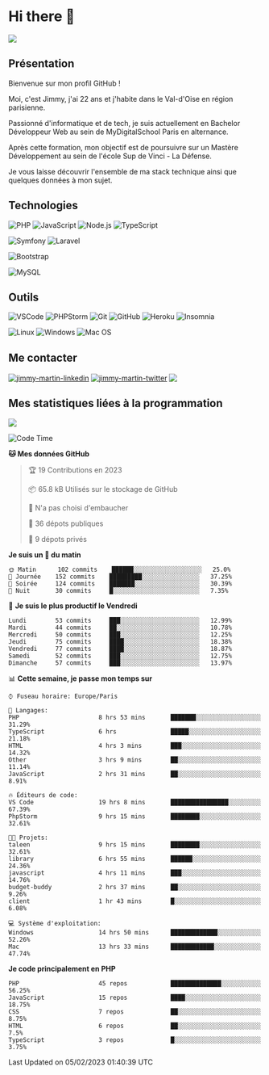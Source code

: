# Hi there 👋

![](https://komarev.com/ghpvc/?username=jimmy-martin&color=1a1b27)

<!--
**jimmy-martin/jimmy-martin** is a ✨ _special_ ✨ repository because its `README.md` (this file) appears on your GitHub profile.

Here are some ideas to get you started:

- 🔭 I’m currently working on ...
- 🌱 I’m currently learning ...
- 👯 I’m looking to collaborate on ...
- 🤔 I’m looking for help with ...
- 💬 Ask me about ...
- 📫 How to reach me: ...
- 😄 Pronouns: ...
- ⚡ Fun fact: ...
-->

## Présentation

Bienvenue sur mon profil GitHub !

Moi, c'est Jimmy, j'ai 22 ans et j'habite dans le Val-d'Oise en région parisienne.

Passionné d'informatique et de tech, je suis actuellement en Bachelor Développeur Web au sein de MyDigitalSchool Paris en alternance.

Après cette formation, mon objectif est de poursuivre sur un Mastère Développement au sein de l'école Sup de Vinci - La Défense.

Je vous laisse découvrir l'ensemble de ma stack technique ainsi que quelques données à mon sujet.

## Technologies

<div>

![PHP](https://img.shields.io/badge/PHP-777BB4?style=for-the-badge&logo=php&logoColor=white) ![JavaScript](https://img.shields.io/badge/JavaScript-F7DF1E?style=for-the-badge&logo=javascript&logoColor=black) ![Node.js](https://img.shields.io/badge/Node.js-43853D?style=for-the-badge&logo=node.js&logoColor=white) ![TypeScript](https://img.shields.io/badge/TypeScript-007ACC?style=for-the-badge&logo=typescript&logoColor=white)

</div>
<div>

![Symfony](https://img.shields.io/badge/Symfony-092E20?style=for-the-badge&logo=symfony&logoColor=white) ![Laravel](https://img.shields.io/badge/Laravel-FF2D20?style=for-the-badge&logo=laravel&logoColor=white)

</div>
<div>

![Bootstrap](https://img.shields.io/badge/Bootstrap-563D7C?style=for-the-badge&logo=bootstrap&logoColor=white)

</div>
<div>

![MySQL](https://img.shields.io/badge/MySQL-4479A1?style=for-the-badge&logo=mysql&logoColor=white)

</div>

## Outils

![VSCode](https://img.shields.io/badge/VSCode-007ACC?style=for-the-badge&logo=visual-studio-code&logoColor=white)
![PHPStorm](http://img.shields.io/badge/-PHPStorm-181717?style=for-the-badge&logo=phpstorm&logoColor=white)
![Git](https://img.shields.io/badge/Git-E44C30?style=for-the-badge&logo=git&logoColor=white)
![GitHub](https://img.shields.io/badge/GitHub-100000?style=for-the-badge&logo=github&logoColor=white)
![Heroku](https://img.shields.io/badge/Heroku-6762a6?style=for-the-badge&logo=heroku&logoColor=white)
![Insomnia](https://img.shields.io/badge/Insomnia-5600cd?style=for-the-badge&logo=insomnia&logoColor=white)

![Linux](https://img.shields.io/badge/Linux-FCC624?style=for-the-badge&logo=linux&logoColor=white)
![Windows](https://img.shields.io/badge/Windows-0078D6?style=for-the-badge&logo=windows&logoColor=white)
![Mac OS](https://img.shields.io/badge/mac%20os-000000?style=for-the-badge&logo=apple&logoColor=white)

## Me contacter

<p>
<a href="https://www.linkedin.com/in/jimmy-martin-dev/" target="blank"><img align="center" src="https://img.shields.io/badge/-LinkedIn-0077B5?style=for-the-badge&logo=Linkedin&logoColor=white&link=https://www.linkedin.com/in/jimmy-martin-dev/" alt="jimmy-martin-linkedin"/></a>
<a href="https://twitter.com/jimmydev_" target="blank"><img align="center" src="https://img.shields.io/badge/-Twitter-1DA1F2?style=for-the-badge&logo=Twitter&logoColor=white&link=https://twitter.com/jimmydev_" alt="jimmy-martin-twitter"/></a>
 <a href="mailto:jimmy.martin952@gmail.com" target="blank"><img align="center" src="https://img.shields.io/badge/gmail-D14836?style=for-the-badge&logo=gmail&logoColor=white" /></a>
</p>

## Mes statistiques liées à la programmation

<a href="https://github-readme-stats.vercel.app/api/top-langs/?username=jimmy-martin&layout=compact">
  <img align="center" src="https://github-readme-stats.vercel.app/api/top-langs/?username=jimmy-martin&layout=compact"/>
</a>



<!--START_SECTION:waka-->
![Code Time](http://img.shields.io/badge/Code%20Time-1%2C472%20hrs%206%20mins-blue)

**🐱 Mes données GitHub** 

> 🏆 19 Contributions en 2023
 > 
> 📦 65.8 kB Utilisés sur le stockage de GitHub 
 > 
> 🚫 N'a pas choisi d'embaucher
 > 
> 📜 36 dépots publiques 
 > 
> 🔑 9 dépots privés  
 > 
**Je suis un 🐤 du matin** 

```text
🌞 Matin      102 commits    ██████░░░░░░░░░░░░░░░░░░░   25.0% 
🌆 Journée    152 commits    █████████░░░░░░░░░░░░░░░░   37.25% 
🌃 Soirée     124 commits    ███████░░░░░░░░░░░░░░░░░░   30.39% 
🌙 Nuit       30 commits     █░░░░░░░░░░░░░░░░░░░░░░░░   7.35%

```
📅 **Je suis le plus productif le Vendredi** 

```text
Lundi        53 commits     ███░░░░░░░░░░░░░░░░░░░░░░   12.99% 
Mardi        44 commits     ██░░░░░░░░░░░░░░░░░░░░░░░   10.78% 
Mercredi     50 commits     ███░░░░░░░░░░░░░░░░░░░░░░   12.25% 
Jeudi        75 commits     ████░░░░░░░░░░░░░░░░░░░░░   18.38% 
Vendredi     77 commits     ████░░░░░░░░░░░░░░░░░░░░░   18.87% 
Samedi       52 commits     ███░░░░░░░░░░░░░░░░░░░░░░   12.75% 
Dimanche     57 commits     ███░░░░░░░░░░░░░░░░░░░░░░   13.97%

```


📊 **Cette semaine, je passe mon temps sur** 

```text
⌚︎ Fuseau horaire: Europe/Paris

💬 Langages: 
PHP                      8 hrs 53 mins       ███████░░░░░░░░░░░░░░░░░░   31.29% 
TypeScript               6 hrs               █████░░░░░░░░░░░░░░░░░░░░   21.18% 
HTML                     4 hrs 3 mins        ███░░░░░░░░░░░░░░░░░░░░░░   14.32% 
Other                    3 hrs 9 mins        ██░░░░░░░░░░░░░░░░░░░░░░░   11.14% 
JavaScript               2 hrs 31 mins       ██░░░░░░░░░░░░░░░░░░░░░░░   8.91%

🔥 Éditeurs de code: 
VS Code                  19 hrs 8 mins       ████████████████░░░░░░░░░   67.39% 
PhpStorm                 9 hrs 15 mins       ████████░░░░░░░░░░░░░░░░░   32.61%

🐱‍💻 Projets: 
taleen                   9 hrs 15 mins       ████████░░░░░░░░░░░░░░░░░   32.61% 
library                  6 hrs 55 mins       ██████░░░░░░░░░░░░░░░░░░░   24.36% 
javascript               4 hrs 11 mins       ███░░░░░░░░░░░░░░░░░░░░░░   14.76% 
budget-buddy             2 hrs 37 mins       ██░░░░░░░░░░░░░░░░░░░░░░░   9.26% 
client                   1 hr 43 mins        █░░░░░░░░░░░░░░░░░░░░░░░░   6.08%

💻 Système d'exploitation: 
Windows                  14 hrs 50 mins      █████████████░░░░░░░░░░░░   52.26% 
Mac                      13 hrs 33 mins      ████████████░░░░░░░░░░░░░   47.74%

```

**Je code principalement en PHP** 

```text
PHP                      45 repos            ██████████████░░░░░░░░░░░   56.25% 
JavaScript               15 repos            ████░░░░░░░░░░░░░░░░░░░░░   18.75% 
CSS                      7 repos             ██░░░░░░░░░░░░░░░░░░░░░░░   8.75% 
HTML                     6 repos             ██░░░░░░░░░░░░░░░░░░░░░░░   7.5% 
TypeScript               3 repos             █░░░░░░░░░░░░░░░░░░░░░░░░   3.75%

```



 Last Updated on 05/02/2023 01:40:39 UTC
<!--END_SECTION:waka-->


